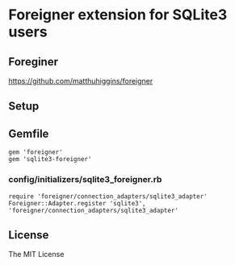 # Foreigner extension for SQLite3 users

## Foreginer

https://github.com/matthuhiggins/foreigner

## Setup

## Gemfile

```
gem 'foreigner'
gem 'sqlite3-foreigner'
```

### config/initializers/sqlite3_foreigner.rb

```
require 'foreigner/connection_adapters/sqlite3_adapter'
Foreigner::Adapter.register 'sqlite3', 'foreigner/connection_adapters/sqlite3_adapter'
```

## License

The MIT License

